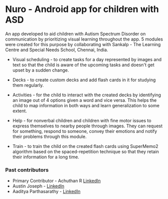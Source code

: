 # Nuro - Android app for children with ASD

An app developed to aid children with Autism Spectrum Disorder on communication by prioritizing visual learning throughout the app. 5 modules were created for this purpose by collaborating with Sankalp - The Learning Centre and Special Needs School, Chennai, India.

* Visual scheduling - to create tasks for a day represented by images and text so that the child is aware of the upcoming tasks and doesn't get upset by a sudden change.

* Decks - to create custom decks and add flash cards in it for studying them regularly.
    
* Activities - for the child to interact with the created decks by identifying an image out of 4 options given a word and vice versa. This helps the child to map information in both ways and learn generalization to some extent.

* Help - for nonverbal children and children with fine motor issues to express themselves to nearby people through images. They can request for something, respond to someone, convey their emotions and notify their problems through this module.

* Train - to train the child on the created flash cards using SuperMemo2 algorithm based on the spaced-repetition technique so that they retain their information for a long time.

### Past contributors
* Primary Contributor - Achuthan R [LinkedIn](https://www.linkedin.com/in/achuthan-r/)
* Austin Joseph - [LinkedIn](https://www.linkedin.com/in/austinjxseph/)
* Aaditya Parthasarathy - [LinkedIn](https://www.linkedin.com/in/aaditya-parthasarathy/)
